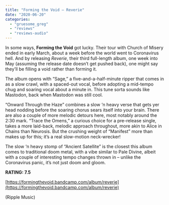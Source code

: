 ```yaml
---
title: "Forming the Void – Reverie"
date: "2020-06-20"
categories: 
  - "gruesome_greg"
  - "reviews"
  - "reviews-audio"
---
```


In some ways, **Forming the Void** got lucky. Their tour with Church of Misery ended in early March, about a week before the world went to Coronavirus hell. And by releasing _Reverie_, their third full-length album, one week into May (assuming the release date doesn’t get pushed back), one might say they’ll be filling a void rather than forming it.

The album opens with “Sage,” a five-and-a-half-minute ripper that comes in as a slow crawl, with a spaced-out vocal, before adopting a mid-tempo chug and soaring vocal about a minute in. This tune sorta sounds like Mastodon, back when Mastodon was still cool.

“Onward Through the Haze” combines a slow ‘n heavy verse that gets yer head nodding before the soaring chorus sears itself into your brain. There are also a couple of more melodic detours here, most notably around the 2:30 mark. “Trace the Omens,” a curious choice for a pre-release single, takes a more laid-back, melodic approach throughout, more akin to Alice in Chains than Neurosis. But the crushing weight of “Manifest” more than makes up for this; it’s a real slow-motion neck-wrecker!

The slow ‘n heavy stomp of “Ancient Satellite” is the closest this album comes to traditional doom metal, with a vibe similar to Pale Divine, albeit with a couple of interesting tempo changes thrown in – unlike the Coronavirus panic, it’s not just doom and gloom.

**RATING: 7.5**

[https://formingthevoid.bandcamp.com/album/reverie](https://formingthevoid.bandcamp.com/album/reverie)

(Ripple Music)
